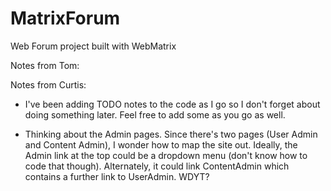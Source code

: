 # MatrixForum
Web Forum project built with WebMatrix


Notes from Tom:


Notes from Curtis:
- I've been adding TODO notes to the code as I go so I don't forget about doing something later.
  Feel free to add some as you go as well.

- Thinking about the Admin pages.  Since there's two pages (User Admin and Content Admin), I wonder how to
  map the site out.  Ideally, the Admin link at the top could be a dropdown menu (don't know how to code
  that though).  Alternately, it could link ContentAdmin which contains a further link to UserAdmin.  WDYT?
